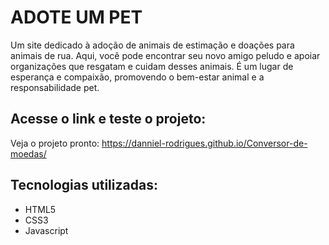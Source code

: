 # ADOTE UM PET
Um site dedicado à adoção de animais de estimação e doações para animais de rua. Aqui, você pode encontrar seu novo amigo peludo e apoiar organizações que resgatam e cuidam desses animais. É um lugar de esperança e compaixão, promovendo o bem-estar animal e a responsabilidade pet.
 ## Acesse o link e teste o projeto:
 Veja o projeto pronto: https://danniel-rodrigues.github.io/Conversor-de-moedas/

 ## Tecnologias utilizadas:
 * HTML5
 * CSS3
 * Javascript
